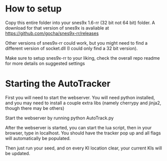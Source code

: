 # How to setup

Copy this entire folder into your snes9x 1.6-rr (32 bit not 64 bit) folder. A download for that version of snes9x is avaliable at https://github.com/gocha/snes9x-rr/releases

Other versions of snes9x-rr could work, but you might need to find a different version of socket.dll (I could only find a 32 bit version).

Make sure to setup snes9x-rr to your liking, check the overall repo readme for more details on suggested settings

# Starting the AutoTracker

First you will need to start the webserver. You will need python installed, and you may need to install a couple extra libs (namely cherrypy and jinja2, though there may be others)

Start the webserver by running python AutoTrack.py

After the webserver is started, you can start the lua script, then in your browser, type in localhost. You should have the tracker pop up and all flags will automatically be populated.

Then just run your seed, and on every KI location clear, your current KIs will be updated. 
